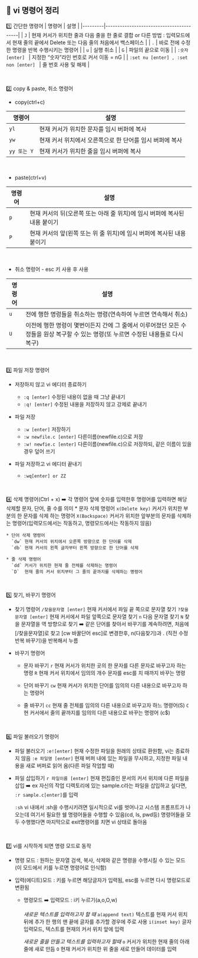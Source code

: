## 📓 vi 명령어 정리
1️⃣ 간단한 명령어
| 명령어    | 설명                                       | 
|---------|-----------------------------------------|
| `J`    | 현재 커서가 위치한 줄과 다음 줄을 한 줄로 결합 or 다른 방법 : 입력모드에서 현재 줄의 끝에서 Delete 또는 다음 줄의 처음에서 백스페이스       |
| `.`    | 바로 전에 수정한 명령을 반복 수행시키는 명령어    |
| `u`    | 실행 취소   |
| `G`    | 파일의 끝으로 이동   |
| `:숫자 [enter] `    | 지정한 “숫자”라인 번호로 커서 이동 = nG  |
| `:set nu [enter] , :set non [enter] `    | 줄 번호  사용 및 해제   |

</br>

2️⃣ copy & paste, 취소 명령어
* copy(ctrl+c)

| 명령어    | 설명                                       | 
|---------|-----------------------------------------|
| `yl`    | 현재 커서가 위치한 문자를 임시 버퍼에 복사   |
| `yw`    | 현재 커서 위치에서 오른쪽으로 한 단어를 임시 버퍼에 복사   |
| `yy 또는 Y`    | 현재 커서가 위치한 줄을 임시 버퍼에 복사  |
</br>

* paste(ctrl+v)

| 명령어    | 설명                                       | 
|---------|-----------------------------------------|
| `p`    | 현재 커서의 뒤(오른쪽 또는 아래 줄 위치)에 임시 버퍼에 복사된 내용 붙이기  |
| `P`    | 현재 커서의 앞(왼쪽 또는 위 줄 위치)에 임시 버퍼에 복사된 내용 붙이기  |
</br>

* 취소 명령어 - esc 키 사용 후 사용

| 명령어    | 설명                                       | 
|---------|-----------------------------------------|
| `u`    | 전에 행한 명령들을 취소하는 명령(연속하여 누르면 연속해서 취소)   |
| `U`    | 이전에 행한 명령이 몇번이든지 간에 그 줄에서 이루어졌던 모든 수정들을 원상 복구할 수 있는 명령(또 누르면 수정된 내용들로 다시 복구)       |
</br>

3️⃣ 파일 저장 명령어
   * 저장하지 않고 vi 에디터 종료하기 
     * `:q [enter]` 수정된 내용이 없을 때 그냥 끝내기
     * `:q! [enter]` 수정된 내용을 저장하지 않고 강제로 끝내기

   * 파일 저장
      * `:w [enter]` 저장하기
      * `:w newfile.c [enter]` 다른이름(newfile.c)으로 저장
      * `:w! newfie.c [enter]` 다른이름(newfile.c)으로 저장하되, 같은 이름이 있을 경우 덮어 쓰기

   *  파일 저장하고 vi 에디터 끝내기 
      * `:wq[enter] or ZZ`
</br>

4️⃣ 삭제 명령어(Ctrl + x) ➡️ 각 명령어 앞에 숫자를 입력한후 명령어를 입력하면 해당 삭제할 문자, 단어, 줄 수를 의미
    * 문자 삭제 명령어
      `x(Delete key)` 커서가 위치한 부분의 한 문자를 삭제 하는 명령어
      `X(Backspace)` 커서가 위치한 앞부분의 문자를 삭제하는 명령어(입력모드에서는 작동하고, 명령모드에서는 작동하지 않음)

    * 단어 삭제 명령어 
      `dw` 현재 커서의 위치에서 오른쪽 방향으로 한 단어를 삭제
      `db` 현재 커서의 왼쪽 글자부터 왼쪽 방향으로 한 단어를 삭제

    * 줄 삭제 명령어 
      `dd` 커서가 위치한 현재 줄 전체를 삭제하는 명령어
      `D`  현재 줄의 커서 위치부터 그 줄의 끝까지를 삭제하는 명령어
</br>

5️⃣ 찾기, 바꾸기 명령어
   * 찾기 명령어
     `/찾을문자열 [enter]` 현재 커서에서 파일 끝 쪽으로 문자열 찾기
     `?찾을문자열 [enter]` 현재 커서에서 파일 앞쪽으로 문자열 찾기
     `n` 다음 문자열 찾기 
     `N` 찾을 문자열을 역 방향으로 찾기
    ➡️ 같은 단어를 찾아서 바꾸기를 계속하려면, 처음에 [/찾을문자열]로 찾고 [cw 바꿀단어 esc]로 변경한후, n(다음찾기)과 . (직전 수정 반복 바꾸기)을 반복해서 누름

   * 바꾸기 명령어
     * 문자 바꾸기
      `r` 현재 커서가 위치한 곳의 한 문자를 다른 문자로 바꾸고자 하는 명령
      `R` 현재 커서 위치에서 임의의 개수 문자를 esc를 치 때까지 바꾸는 명령

     * 단어 바꾸기
       `cw` 현재 커서가 위치한 단어를 임의의 다른 내용으로 바꾸고자 하는 명령어

     * 줄 바꾸기
       `cc` 현재 줄 전체를 임의의 다른 내용으로 바꾸고자 하느 명령어(S)
       `C` 현 커서에서 줄의 끝까지를 임의의 다른 내용으로 바꾸는 명령어 (c$)
</br>

6️⃣ 파일 불러오기 명령어
   * 파일 불러오기 
     `:e![enter]` 현재 수정한 파일을 원래의 상태로 환원함, vi는 종료하지 않음
     `:e 파일명 [enter]` 현재 버퍼 내에 있는 파일을 무시하고, 지정한 파일 내용을 새로 버퍼로 읽어 옴(다른 파일 작업할 때)
    
   * 파일 삽입하기
     `r 파일이름 [enter]` 현재 편집중인 문서의 커서 위치에 다른 파일을 삽입 
      ➡️ ex 자신의 작업 디렉토리에 있는 sample.c라는 파일을 삽입하고 싶다면, `:r sample.c[enter]`를 입력
    
     `:sh` vi 내에서 :sh을 수행시키려면 일시적으로 vi를 벗어나고 시스템 프롬프트가 나오는데 여기서 필요한 쉘 명령어들을 수행할 수 있음(cd, ls, pwd등) 명령어들을 모두 수행했다면 마지막으로 exit명령어를 치면 vi 상태로 돌아옴
</br>

7️⃣ vi를 시작하게 되면 명령 모드로 동작 
   * 명령 모드 : 원하는 문자열 검색, 복사, 삭제와 같은 명령을 수행시킬 수 있는 모드(이 모드에서 키를 누르면 명령어로 인식함)

   * 입력(에디트)모드 : 키를 누르면 해당글자가 입력됨, esc를 누르면 다시 명령모드로 변환됨

     * 명령모드 ➡️ 입력모드 : i키 누르기(a,o,O,w)
     
       *새로운 텍스트를 입력하고자 할 때*
       `a(append text)` 텍스트를 현재 커서 위치 뒤에 추가 한 행의 맨 끝에 글자를 추가할 경우에 주로 사용
       `i(inset key)` 글자 입력모드, 텍스트를 현재의 커서 위치 앞에 입력

       *새로운 줄을 만들고 텍스트를 입력하고자 할때*
       `o` 커서가 위치한 현재 줄의 아래 줄에 새로 만듬
       `O` 현재 커서가 위치한 위 줄을 새로 만들어 데이터를 입력